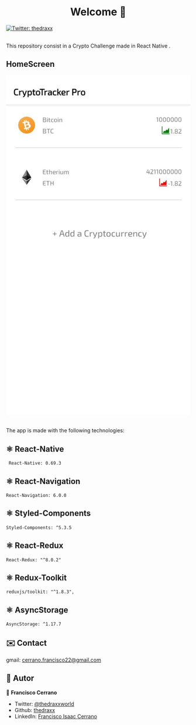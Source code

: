 <h1 align="center">Welcome 👋</h1>
<p>
  <a href="https://twitter.com/ThedraxxWorld" target="_blank">
    <img alt="Twitter: thedraxx" src="https://img.shields.io/twitter/follow/ThedraxxWorld.svg?style=social" />
  </a>
</p>

<br> This repository consist in a Crypto Challenge made in React Native .</br>

## HomeScreen
![Home_screen](/photos/home.jpg)

<br> The app is made with the following technologies:</br>

## ⚛️ React-Native
```
 React-Native: 0.69.3
```

## ⚛️ React-Navigation
```
React-Navigation: 6.0.0
```

## ⚛️ Styled-Components
```
Styled-Components: ^5.3.5
```

## ⚛️ React-Redux
```
React-Redux: "^8.0.2"
```

## ⚛️ Redux-Toolkit
```
reduxjs/toolkit: "^1.8.3",
```

## ⚛️ AsyncStorage
```
AsyncStorage: ^1.17.7
```
## ✉️ Contact

gmail: cerrano.francisco22@gmail.com

## 🤔 Autor

👤 **Francisco Cerrano**

- Twitter: [@thedraxxworld](https://twitter.com/ThedraxxWorld)
- Github: [thedraxx](https://github.com/thedraxx)
- LinkedIn: [Francisco Isaac Cerrano](https://www.linkedin.com/in/cerranofrancisco/)
